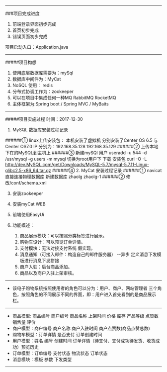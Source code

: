 **************************************
###项目完成进度
1. 前端登录界面初步完成
2. 首页初步完成
3. 错误页面初步完成

项目启动入口：Application.java

***************************
#####项目构想
1. 使用底层数据库需要为：mySql 
2. 数据库中间件为：MyCat
3. NoSQL 使用： redis
4. 分布式协调工作为：zookeeper
5. 可以在项目中集成任何一种MQ RabbitMQ RocketMQ
6. 主体框架为:Spring boot / Spring MVC / MyBaits 
*********************************
#####项目实施过程  时间：2017-12-30
1. MySQL 数据库安装过程记录

  ######① linux上传安装包： 本机安装了虚拟机  分别安装了Center OS 6.5 与 Center OS7.0 
    IP 分别为：192.168.35.128 192.168.35.129 
  ######②  上传本地下在的MySQL到主机上
  ######③  新建mySQl 用户
     useradd -u 544 -d /usr/mysql  -g users -m  mysql
     切换为root用户下 下载 安装包
     curl -O -L http://dev.MySQL.com/get/Downloads/MySQL-5.7/mysql-5.7.11-Linux-glibc2.5-x86_64.tar.gz
  ######④
2. MyCat 安装过程记录
  ######① navicat 直接连接物理数据库 新建数据库 zhaolg zhaolg-1
  ######② 修改/conf/schema.xml
  
3. 安装zookeeper 
4. 安装myCat WEB



5. 前端使用EasyUi 
   
6. 功能概述：
   1) 商品展示模块：可以按照分类标签进行展示。
   2) 购物车设计：可以预览订单详情。
   3) 支付模块：无法对接支付系统  假实现。
   4) 消息通知（可接入邮件：构造自己的邮件服务器）   --异步 定义消息下发模板进行消息下发拼接
   5) 商户入驻：后台商品添加。
   6) 商品以及商户入驻上架审核。

**************************************
* 该电子购物系统按照使用者的角色可以分为：用户、商户、网站管理者 三个角色，按照角色的不同展示不同的界面，即：用户进入首先看到的是商品展示栏。
**************************************
* 商品模型: 商品编号 商户编号 商品名称 上架时间 价格 库存 产品等级 点赞数 销售量 评价
* 商户模型：商户编号 商户名称  商户入驻时间  商户点赞数(商品点赞总数)
* 购物车模型：订单详情  是否支付  订单创建时间  
* 用户模型：姓名 编号 创建时间 订单详情（待支付、支付成功待发货、收货成功）预览历史
* 订单模型：订单编号  支付状态  物流状态  订单状态
* 消息模块：模板  参数  下发类型
***********************************************








